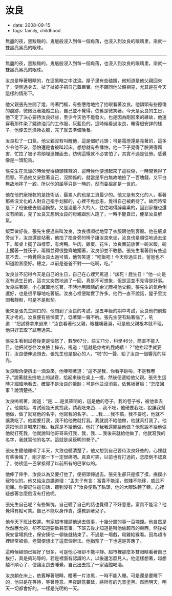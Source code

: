 # 汝良

- date: 2008-09-15
- tags: family, childhood

無盡的夜，黑黢黢的，鬼魅般浸入到每一個角落，也浸入到汝良的眼睛里，染就一雙黑亮黑亮的眼珠。

------------

無盡的夜，黑黢黢的，鬼魅般浸入到每一個角落，也浸入到汝良的眼睛里，染就一雙黑亮黑亮的眼珠。

汝良是睜著眼睛的，在這黑暗之中沈淪。屋子里有些磕鐺，他知道是他父親回來了，便側過身去，扯了扯被子把自己蓋嚴實。他不願同他父親相見，尤其是在今天這樣的情形下。

他父親張先生開了燈，倚著門框，有些憊倦地抬了抬眼看著汝良。他額頭有些擦傷的痕跡，微微泛著幾縱血色，自己並不覺得，依舊是微笑著。今天是汝良的生日，他下定了決心要待汝良好些，至少今天他不能發火。也是因為剛回來的緣故，他還穿著那件染了鏽跡油污的工作服，灰藍色的。這時候看過汝良，睡得很安詳的樣子，他便去洗澡換衣服，完了就去準備晚餐。

汝良松了一口氣，他父親沒有叫醒他，這是個好兆頭；可是電燈還是亮著的，這多少令他不安，恐怕還是會被叫起床。想想就有些悸怕，他一下子覺得了臉燙得厲害，忙拉了被子將頭埋進裡面去，彷彿這樣就不必害怕了，其實不過是徒勞。感覺像是一頭駝鳥。

張先生在洗澡的時候覺得額頭辣辣的，這時候他便想起來了這些傷，一時間覺得了屈辱。不過他又安慰著自己，沒關係的，就當是平白無故地撿了一百塊錢，又平白無故地摔了一跤。所以他的屈辱只是一時的，然而委屈卻是一世的。

他在他們廠裡乾的是技術活，最累人的也是工資最少的。他又是有文化的人，看著那些沒文化的人對自己指手划腳的，心裡不免忿恚，覺得自己被虧待了。故而時常是下了班後便去借酒銷愁，又是酒量不大的人，往往喝得醉熏熏的，回到家裡也還沒有順氣，見了汝良又想到汝良的母親跟別人跑了，一時不能自已，便拿汝良解氣。

飯菜做好後，張先生便過來叫汝良，汝良很順從地穿了衣服跟他到客廳。他在飯桌旁坐下，汝良還是站著，他拍了拍身旁的椅子讓汝良來坐，汝良也是順從地過去坐下。飯桌上擺了四樣菜，有烤鴨、牛肉、雞蛋、花生，汝良面前放著一碗米飯，碗上擱著一雙筷子，兩頭並得很整齊地擱著，汝良卻並不敢動。張先生看著倒有些過意不去，一時覺得汝良太過可憐，他苦笑道：“吃飯吧！今天你過生日，爸爸也不知道說甚麼好。總之，以前是爸爸不對——吃啊，吃。”

汝良並不記得今天是自己的生日，自己在心裡咒罵道：“該死！屁生日！”他一向是沒有過生日的，這次又突然地過了一回，真是不可想象，但是這並不見得是好事。汝良端著碗，小心翼翼地吃著，不時地用眼睛的余光瞟視他父親。張先生的氣色倒還好，也是很平靜地吃著飯。汝良心裡便踏實了許多。他們一直不說話，屋子里沈悶著靜默，可是不是默契。

後來是張先生開口的，他問到了汝良的考試，是五年級的期中考試，汝良他們前些天才考的。汝良便有些悚栗了，低著頭一聲不吭。張先生便有點著惱了，吼道：“把試卷拿來過來！”汝良看著他父親，眼裡噙著淚，可是他父親根本就不理，他只好去取了試卷過來。

張先生看到試卷後更是惱怒了，數學67分，語文71分，科學46分，簡直不能入目。他把試卷往汝良臉上摔去，吼道：“這就是你考的屁成績！？”他抬起手就要打，汝良便伸過頭去，張先生也是狠心的人，“啪”的一聲，給了汝良一個響亮的耳光。

汝良眼角便擠出一滴淚來，他哽咽著道：“這不是我，你看字跡啦，不是我卷子。”說著就去撿地上的試卷，拾起來後在桌上一掇，然後便遞給他父親。張先生這時才細細地看去，確實不是汝良的筆跡；可是他並沒消氣，依舊板著臉：“怎麼回事？說清楚些。”

汝良嗚咽著，說道：“是……是吳筱明的，這是他的卷子。我的卷子被，被他拿去了。他開始，考試前幾天就找我，請我吃東西……我不吃，他硬要我吃，說讓我幫他做，做了就寫他的名字，他寫我的名字。……我……我不搞，我不要吃，他就不讓我吃了。他說要打我，我不給他做就打我。我就說不給他做，他就真打我了。他還把他哥哥喊來打我。我還是不給他做，他打了我我還能給他做？他就說不給他做他就打死我，他就說叫他哥哥來打我，我，我……我後來就給他做了。他就寫我的名字，我就寫他的名字。這就是吳筱明的卷子。”

張先生聽他羅嗦了半天，大致也聽清楚了，他又想到自己要待汝良好些的，心裡就有些後悔了，剛才那一下一定很痛吧。真真可笑，以前也有打過的，怎麼倒不認真了，彷彿這一巴掌抵得了以前所有的巴掌似的。

他伸了伸手，汝良以為又要打他了，便把頭伸過去。張先生卻只是摸了摸，撫摸小寵物似的。他又給汝良講道理：“孟夫子有言：富貴不能淫，貧賤不能移，威武不能屈。你要記住這句話，聽到沒有？”汝良便點了點頭，他的大眼珠轉了轉，心裡疑惑著怎麼倒沒有打他呢。

張先生自己呢？有些慚愧。自己聽了自己的話也覺得了不好意思。富貴不能淫？他覺得有點可笑。自己不能以身作責，還教訓著兒子。

他今天下班比較遲。有家超市裡請他過去做事，十幾分鐘的事一百塊錢。他自然是欣然應允的，卻不知道要做甚麼事。下班去後才知道是叫他偷超市的東西，然後被保安當場抓住，保安揍他一頓後就結束了。不過是一場戲，殺雞給猴看。因為超市裡經常被偷，老闆便想出了這麼個辦法。他猶豫了一下也還是答應了。

這時候額頭已經好了很多，可是他心裡卻不能平靜。超市裡那麼多雙眼睛看著自己挨打，真是夠恥辱的，若是裡面有認識的人，以後還怎麼見人。他這樣想著，越想越不順心了，便讓汝良去睡覺，自己出去找了一家酒館喝酒。

汝良躺在床上，依舊睜著眼睛，瞪著一片漆黑，一時不能入睡。可是還是要睡下的，他只是在等待，等著睡意。黑夜肆意蔓延，將所有的光景塗黑。然而明天，明天一切都會好的，一樣是光明的一天。
